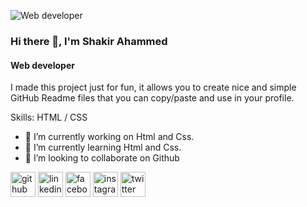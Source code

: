 ![Web developer](https://media-exp1.licdn.com/dms/image/C4D16AQHV05TvagK5Lg/profile-displaybackgroundimage-shrink_200_800/0/1636716167837?e=1651708800&v=beta&t=Rk9mqwG2rZ0p2PICQEPAnnHaw_RzFN1ng4HsATcv96Q)
### Hi there 👋, I'm Shakir Ahammed
#### Web developer
I made this project just for fun, it allows you to create nice and simple GitHub Readme files that you can copy/paste and use in your profile.

Skills:  HTML / CSS

- 🔭 I’m currently working on Html and Css. 
- 🌱 I’m currently learning Html and Css. 
- 👯 I’m looking to collaborate on Github 


[<img src='https://cdn.jsdelivr.net/npm/simple-icons@3.0.1/icons/github.svg' alt='github' height='40'>](https://github.com/ahammedsshakir)  [<img src='https://cdn.jsdelivr.net/npm/simple-icons@3.0.1/icons/linkedin.svg' alt='linkedin' height='40'>](https://www.linkedin.com/in/ahammedsshakir/)  [<img src='https://cdn.jsdelivr.net/npm/simple-icons@3.0.1/icons/facebook.svg' alt='facebook' height='40'>](https://www.facebook.com/ahammedsshakir)  [<img src='https://cdn.jsdelivr.net/npm/simple-icons@3.0.1/icons/instagram.svg' alt='instagram' height='40'>](https://www.instagram.com/ahammedsshakir/)  [<img src='https://cdn.jsdelivr.net/npm/simple-icons@3.0.1/icons/twitter.svg' alt='twitter' height='40'>](https://twitter.com/ariifhossehn)  



